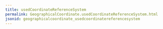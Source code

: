 ```yaml
---
title: usedCoordinateReferenceSystem
permalink: GeographicalCoordinate.usedCoordinateReferenceSystem.html
jsonid: geographicalcoordinate_usedcoordinatereferencesystem
---
```

